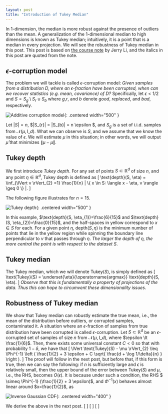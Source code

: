 ```yaml
---
layout: post
title: "Introduction of Tukey Median"
---
```

In 1-dimension, the median is more robust against the presence of outliers than the mean.
A generalization of the 1-dimensional median to high dimensions is known as Tukey median;
intuitively, it is a point that is a median in every projection.
We will see the robustness of Tukey median in this post.
This post is based on [the course note](https://jerryzli.github.io/robust-ml-fall19/lec3.pdf) by Jerry Li,
and the italics in this post are quoted from the note.

## $\epsilon$-corruption model
The problem we will tackle is called $\epsilon$-corruption model:
    *Given samples from a distribution $D$, where an $\epsilon$-fraction have been corrupted,
when can we recover
statistics (e.g. mean, covariance) of $D$?*
Specifically, let $\epsilon \lt 1/2$ and $S = S_{g} \setminus S_{r} \cup S_{b}$ 
where $g$,$r$, and $b$ denote *good*, *replaced*, and *bad*, respectively.

![Additive corruption model]({{site.baseurl}}/img/Tukey/fig_additive_corruption_model.png){: .centered width="500" }

Let $|S| = n$, $|S_{r}| = |S_{b}| = n \epsilon $, and $S_{g}$ is a set of i.i.d. samples from $\mathcal{N}(\mu, \text{I}\_{d})$.
What we can observe is $S$, and we assume that we know the value of $\epsilon$. 
We will estimate $\mu$ in this situation; in other words, we will output $\hat{\mu}$ that minimizes $\lVert \mu - \hat{ \mu} \rVert$.


## Tukey depth
We first introduce  *Tukey depth*.
For any set of points  $S \subset \mathbb{R}^{d}$ of size $n$, and any point $\eta \in \mathbb{R}^{d}$,
Tukey depth is defined as
\[
    \text{depth}(S, \eta) = \inf_{\lVert v \rVert_{2} =1}
    \frac{1}{n} | \\{ x \in S: \langle x - \eta, v \rangle \geq 0  \\} |.
\]

The following figure illustrates for $n=15$.

![Tukey depth]({{site.baseurl}}/img/Tukey/fig_tukey_depth.png){: .centered width="500" }

In this example, $\text{depth}(S, \eta_{1})=\frac{6}{15}$ and $\text{depth}(S, \eta_{2})=\frac{0}{15}$,
and the half-spaces in yellow correspond to $x \in S$ for each.
For a given point $\eta$, $\text{depth}(S, \eta)$ is the minimum number of points that lie in the yellow region
while spinning the boundary line perpendicular to $v$ that passes through $\eta$.
*The larger the depth of $\eta$, the more central
the point is with respect to the dataset $S$*.

## Tukey median
The Tukey median, which we will denote $\text{Tukey}(S)$, is simply defined as 
\[
    \text{Tukey}(S) = \underset{\eta}{\operatorname{argmax}} \text{depth}(S, \eta).
\]
*Observe that this is fundamentally a property of projections of the data. Thus this can hope to circumvent
these dimensionality issues.*


## Robustness of Tukey median
We show that Tukey median can robustly estimate the true mean, i.e., the mean of the distribution before outliers,
or corrupted samples, contaminated it.
A situation where an $\epsilon$-fraction of samples from true distribution have been corrupted is called $\epsilon$-corruption.
Let $S \subset \mathbb{R}^{d}$ be an $\epsilon$-corrupted set of samples of size $n$ from $\mathcal{N}(\mu, \text{I}\_{d})$,
where $\epsilon \lt \frac{1}{6}$.
Then, there exists some universal constant $C \lt 0$ so that with probability $1 − \delta$, we have that
\[
    \lVert \text{Tukey}(S) - \mu \rVert_{2} \leq \Phi^{-1}
    \left (
    \frac{1}{2} + 3 \epsilon + 
    C \sqrt{ \frac{d + \log 1/\delta}{n} }
    \right ).
\]
The proof will follow in the next post, but before that, if this form is true, then we can say the following:
if $n$ is sufficiently large and $\epsilon$ is relatively small, 
then the upper bound of the error between $\text{Tukey}(S)$ and $\mu$, i.e., the RHS, becomes $O(\epsilon)$.
It is because under such a condition, the RHS  $ \simeq \Phi^{-1} (\frac{1}{2} + 3 \epsilon)$, 
and $\Phi^{-1}(x)$ behaves almost linear around $x=\frac{1}{2}$, as 

![Inverse Gaussian CDF]({{site.baseurl}}/img/Tukey/fig_inv_cdf.png){: .centered width="400" }

We derive the above in the next post.
\[
\]
\[
\]
\[
\]
